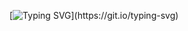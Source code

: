 [![Typing SVG](https://readme-typing-svg.demolab.com?font=Roboto&size=25&duration=2500&pause=3000&color=39F790&center=true&vCenter=true&random=false&width=435&lines=Hi+there!+This+is+Teja.)](https://git.io/typing-svg)
<!--
**marlapativ/marlapativ** is a ✨ _special_ ✨ repository because its `README.md` (this file) appears on your GitHub profile.

Here are some ideas to get you started:

- 🔭 I’m currently working on ...
- 🌱 I’m currently learning ...
- 👯 I’m looking to collaborate on ...
- 🤔 I’m looking for help with ...
- 💬 Ask me about ...
- 📫 How to reach me: ...
- 😄 Pronouns: ...
- ⚡ Fun fact: ...
-->
